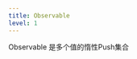 ```yaml
---
title: Observable
level: 1
---
```

Observable 是多个值的惰性Push集合

<!-- | | single|multiple|
| Pull| Function|Iterator| -->
